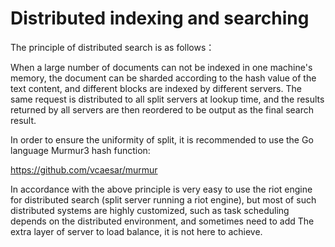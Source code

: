 Distributed indexing and searching
===

The principle of distributed search is as follows：

When a large number of documents can not be indexed in one machine's memory, the document can be sharded according to the hash value of the text content, and different blocks are indexed by different servers. The same request is distributed to all split servers at lookup time, and the results returned by all servers are then reordered to be output as the final search result.

In order to ensure the uniformity of split, it is recommended to use the Go language Murmur3 hash function:

https://github.com/vcaesar/murmur

In accordance with the above principle is very easy to use the riot engine for distributed search (split server running a riot engine), but most of such distributed systems are highly customized, such as task scheduling depends on the distributed environment, and sometimes need to add The extra layer of server to load balance, it is not here to achieve.
